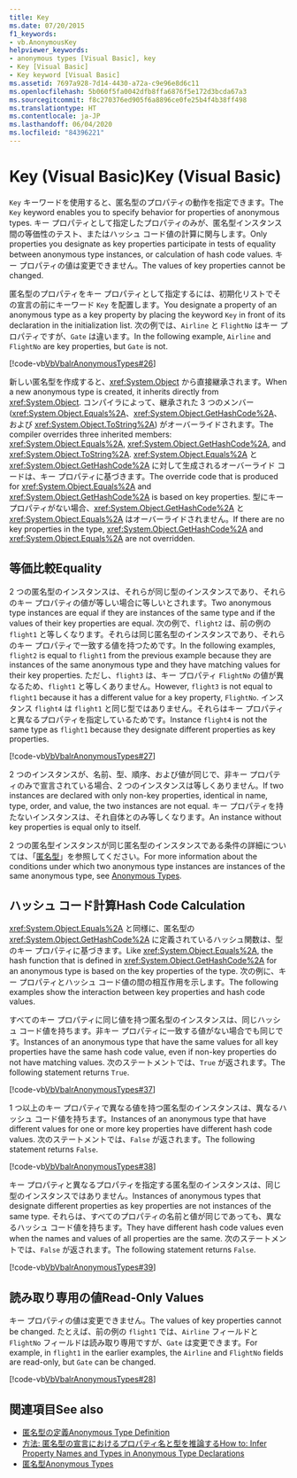```yaml
---
title: Key
ms.date: 07/20/2015
f1_keywords:
- vb.AnonymousKey
helpviewer_keywords:
- anonymous types [Visual Basic], key
- Key [Visual Basic]
- Key keyword [Visual Basic]
ms.assetid: 7697a928-7d14-4430-a72a-c9e96e8d6c11
ms.openlocfilehash: 5b060f5fa0042dfb8ffa6876f5e172d3bcda67a3
ms.sourcegitcommit: f8c270376ed905f6a8896ce0fe25b4f4b38ff498
ms.translationtype: HT
ms.contentlocale: ja-JP
ms.lasthandoff: 06/04/2020
ms.locfileid: "84396221"
---
```

# <a name="key-visual-basic"></a><span data-ttu-id="a4c40-102">Key (Visual Basic)</span><span class="sxs-lookup"><span data-stu-id="a4c40-102">Key (Visual Basic)</span></span>
<span data-ttu-id="a4c40-103">`Key` キーワードを使用すると、匿名型のプロパティの動作を指定できます。</span><span class="sxs-lookup"><span data-stu-id="a4c40-103">The `Key` keyword enables you to specify behavior for properties of anonymous types.</span></span> <span data-ttu-id="a4c40-104">キー プロパティとして指定したプロパティのみが、匿名型インスタンス間の等価性のテスト、またはハッシュ コード値の計算に関与します。</span><span class="sxs-lookup"><span data-stu-id="a4c40-104">Only properties you designate as key properties participate in tests of equality between anonymous type instances, or calculation of hash code values.</span></span> <span data-ttu-id="a4c40-105">キー プロパティの値は変更できません。</span><span class="sxs-lookup"><span data-stu-id="a4c40-105">The values of key properties cannot be changed.</span></span>  
  
 <span data-ttu-id="a4c40-106">匿名型のプロパティをキー プロパティとして指定するには、初期化リストでその宣言の前にキーワード `Key` を配置します。</span><span class="sxs-lookup"><span data-stu-id="a4c40-106">You designate a property of an anonymous type as a key property by placing the keyword `Key` in front of its declaration in the initialization list.</span></span> <span data-ttu-id="a4c40-107">次の例では、`Airline` と `FlightNo` はキー プロパティですが、`Gate` は違います。</span><span class="sxs-lookup"><span data-stu-id="a4c40-107">In the following example, `Airline` and `FlightNo` are key properties, but `Gate` is not.</span></span>  
  
 [!code-vb[VbVbalrAnonymousTypes#26](~/samples/snippets/visualbasic/VS_Snippets_VBCSharp/VbVbalrAnonymousTypes/VB/Class2.vb#26)]  
  
 <span data-ttu-id="a4c40-108">新しい匿名型を作成すると、<xref:System.Object> から直接継承されます。</span><span class="sxs-lookup"><span data-stu-id="a4c40-108">When a new anonymous type is created, it inherits directly from <xref:System.Object>.</span></span> <span data-ttu-id="a4c40-109">コンパイラによって、継承された 3 つのメンバー (<xref:System.Object.Equals%2A>、<xref:System.Object.GetHashCode%2A>、および <xref:System.Object.ToString%2A>) がオーバーライドされます。</span><span class="sxs-lookup"><span data-stu-id="a4c40-109">The compiler overrides three inherited members: <xref:System.Object.Equals%2A>, <xref:System.Object.GetHashCode%2A>, and <xref:System.Object.ToString%2A>.</span></span> <span data-ttu-id="a4c40-110"><xref:System.Object.Equals%2A> と <xref:System.Object.GetHashCode%2A> に対して生成されるオーバーライド コードは、キー プロパティに基づきます。</span><span class="sxs-lookup"><span data-stu-id="a4c40-110">The override code that is produced for <xref:System.Object.Equals%2A> and <xref:System.Object.GetHashCode%2A> is based on key properties.</span></span> <span data-ttu-id="a4c40-111">型にキー プロパティがない場合、<xref:System.Object.GetHashCode%2A> と <xref:System.Object.Equals%2A> はオーバーライドされません。</span><span class="sxs-lookup"><span data-stu-id="a4c40-111">If there are no key properties in the type, <xref:System.Object.GetHashCode%2A> and <xref:System.Object.Equals%2A> are not overridden.</span></span>  
  
## <a name="equality"></a><span data-ttu-id="a4c40-112">等価比較</span><span class="sxs-lookup"><span data-stu-id="a4c40-112">Equality</span></span>  
 <span data-ttu-id="a4c40-113">2 つの匿名型のインスタンスは、それらが同じ型のインスタンスであり、それらのキー プロパティの値が等しい場合に等しいとされます。</span><span class="sxs-lookup"><span data-stu-id="a4c40-113">Two anonymous type instances are equal if they are instances of the same type and if the values of their key properties are equal.</span></span> <span data-ttu-id="a4c40-114">次の例で、`flight2` は、前の例の `flight1` と等しくなります。それらは同じ匿名型のインスタンスであり、それらのキー プロパティで一致する値を持つためです。</span><span class="sxs-lookup"><span data-stu-id="a4c40-114">In the following examples, `flight2` is equal to `flight1` from the previous example because they are instances of the same anonymous type and they have matching values for their key properties.</span></span> <span data-ttu-id="a4c40-115">ただし、`flight3` は、キー プロパティ `FlightNo` の値が異なるため、`flight1` と等しくありません。</span><span class="sxs-lookup"><span data-stu-id="a4c40-115">However, `flight3` is not equal to `flight1` because it has a different value for a key property, `FlightNo`.</span></span> <span data-ttu-id="a4c40-116">インスタンス `flight4` は `flight1` と同じ型ではありません。それらはキー プロパティと異なるプロパティを指定しているためです。</span><span class="sxs-lookup"><span data-stu-id="a4c40-116">Instance `flight4` is not the same type as `flight1` because they designate different properties as key properties.</span></span>  
  
 [!code-vb[VbVbalrAnonymousTypes#27](~/samples/snippets/visualbasic/VS_Snippets_VBCSharp/VbVbalrAnonymousTypes/VB/Class2.vb#27)]  
  
 <span data-ttu-id="a4c40-117">2 つのインスタンスが、名前、型、順序、および値が同じで、非キー プロパティのみで宣言されている場合、2 つのインスタンスは等しくありません。</span><span class="sxs-lookup"><span data-stu-id="a4c40-117">If two instances are declared with only non-key properties, identical in name, type, order, and value, the two instances are not equal.</span></span> <span data-ttu-id="a4c40-118">キー プロパティを持たないインスタンスは、それ自体とのみ等しくなります。</span><span class="sxs-lookup"><span data-stu-id="a4c40-118">An instance without key properties is equal only to itself.</span></span>  
  
 <span data-ttu-id="a4c40-119">2 つの匿名型インスタンスが同じ匿名型のインスタンスである条件の詳細については、「[匿名型](../../programming-guide/language-features/objects-and-classes/anonymous-types.md)」を参照してください。</span><span class="sxs-lookup"><span data-stu-id="a4c40-119">For more information about the conditions under which two anonymous type instances are instances of the same anonymous type, see [Anonymous Types](../../programming-guide/language-features/objects-and-classes/anonymous-types.md).</span></span>  
  
## <a name="hash-code-calculation"></a><span data-ttu-id="a4c40-120">ハッシュ コード計算</span><span class="sxs-lookup"><span data-stu-id="a4c40-120">Hash Code Calculation</span></span>  
 <span data-ttu-id="a4c40-121"><xref:System.Object.Equals%2A> と同様に、匿名型の <xref:System.Object.GetHashCode%2A> に定義されているハッシュ関数は、型のキー プロパティに基づきます。</span><span class="sxs-lookup"><span data-stu-id="a4c40-121">Like <xref:System.Object.Equals%2A>, the hash function that is defined in <xref:System.Object.GetHashCode%2A> for an anonymous type is based on the key properties of the type.</span></span> <span data-ttu-id="a4c40-122">次の例に、キー プロパティとハッシュ コード値の間の相互作用を示します。</span><span class="sxs-lookup"><span data-stu-id="a4c40-122">The following examples show the interaction between key properties and hash code values.</span></span>  
  
 <span data-ttu-id="a4c40-123">すべてのキー プロパティに同じ値を持つ匿名型のインスタンスは、同じハッシュ コード値を持ちます。非キー プロパティに一致する値がない場合でも同じです。</span><span class="sxs-lookup"><span data-stu-id="a4c40-123">Instances of an anonymous type that have the same values for all key properties have the same hash code value, even if non-key properties do not have matching values.</span></span> <span data-ttu-id="a4c40-124">次のステートメントでは、`True` が返されます。</span><span class="sxs-lookup"><span data-stu-id="a4c40-124">The following statement returns `True`.</span></span>  
  
 [!code-vb[VbVbalrAnonymousTypes#37](~/samples/snippets/visualbasic/VS_Snippets_VBCSharp/VbVbalrAnonymousTypes/VB/Class2.vb#37)]  
  
 <span data-ttu-id="a4c40-125">1 つ以上のキー プロパティで異なる値を持つ匿名型のインスタンスは、異なるハッシュ コード値を持ちます。</span><span class="sxs-lookup"><span data-stu-id="a4c40-125">Instances of an anonymous type that have different values for one or more key properties have different hash code values.</span></span> <span data-ttu-id="a4c40-126">次のステートメントでは、`False` が返されます。</span><span class="sxs-lookup"><span data-stu-id="a4c40-126">The following statement returns `False`.</span></span>  
  
 [!code-vb[VbVbalrAnonymousTypes#38](~/samples/snippets/visualbasic/VS_Snippets_VBCSharp/VbVbalrAnonymousTypes/VB/Class2.vb#38)]  
  
 <span data-ttu-id="a4c40-127">キー プロパティと異なるプロパティを指定する匿名型のインスタンスは、同じ型のインスタンスではありません。</span><span class="sxs-lookup"><span data-stu-id="a4c40-127">Instances of anonymous types that designate different properties as key properties are not instances of the same type.</span></span> <span data-ttu-id="a4c40-128">それらは、すべてのプロパティの名前と値が同じであっても、異なるハッシュ コード値を持ちます。</span><span class="sxs-lookup"><span data-stu-id="a4c40-128">They have different hash code values even when the names and values of all properties are the same.</span></span> <span data-ttu-id="a4c40-129">次のステートメントでは、`False` が返されます。</span><span class="sxs-lookup"><span data-stu-id="a4c40-129">The following statement returns `False`.</span></span>  
  
 [!code-vb[VbVbalrAnonymousTypes#39](~/samples/snippets/visualbasic/VS_Snippets_VBCSharp/VbVbalrAnonymousTypes/VB/Class2.vb#39)]  
  
## <a name="read-only-values"></a><span data-ttu-id="a4c40-130">読み取り専用の値</span><span class="sxs-lookup"><span data-stu-id="a4c40-130">Read-Only Values</span></span>  
 <span data-ttu-id="a4c40-131">キー プロパティの値は変更できません。</span><span class="sxs-lookup"><span data-stu-id="a4c40-131">The values of key properties cannot be changed.</span></span> <span data-ttu-id="a4c40-132">たとえば、前の例の `flight1` では、`Airline` フィールドと `FlightNo` フィールドは読み取り専用ですが、`Gate` は変更できます。</span><span class="sxs-lookup"><span data-stu-id="a4c40-132">For example, in `flight1` in the earlier examples, the `Airline` and `FlightNo` fields are read-only, but `Gate` can be changed.</span></span>  
  
 [!code-vb[VbVbalrAnonymousTypes#28](~/samples/snippets/visualbasic/VS_Snippets_VBCSharp/VbVbalrAnonymousTypes/VB/Class2.vb#28)]  
  
## <a name="see-also"></a><span data-ttu-id="a4c40-133">関連項目</span><span class="sxs-lookup"><span data-stu-id="a4c40-133">See also</span></span>

- [<span data-ttu-id="a4c40-134">匿名型の定義</span><span class="sxs-lookup"><span data-stu-id="a4c40-134">Anonymous Type Definition</span></span>](../../programming-guide/language-features/objects-and-classes/anonymous-type-definition.md)
- [<span data-ttu-id="a4c40-135">方法: 匿名型の宣言におけるプロパティ名と型を推論する</span><span class="sxs-lookup"><span data-stu-id="a4c40-135">How to: Infer Property Names and Types in Anonymous Type Declarations</span></span>](../../programming-guide/language-features/objects-and-classes/how-to-infer-property-names-and-types-in-anonymous-type-declarations.md)
- [<span data-ttu-id="a4c40-136">匿名型</span><span class="sxs-lookup"><span data-stu-id="a4c40-136">Anonymous Types</span></span>](../../programming-guide/language-features/objects-and-classes/anonymous-types.md)
